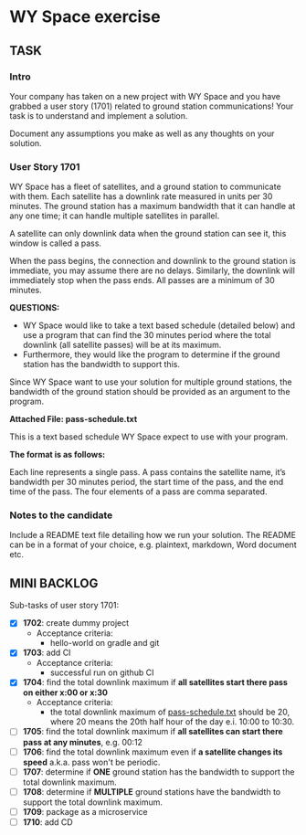 # WY Space exercise

## TASK

### Intro

Your company has taken on a new project with WY Space and you have grabbed a user story (1701) related to ground station communications! Your task is to understand and implement a solution.

Document any assumptions you make as well as any thoughts on your solution.

### User Story 1701

WY Space has a fleet of satellites, and a ground station to communicate with them. Each satellite has a downlink rate measured in units per 30 minutes. The ground station has a maximum bandwidth that it can handle at any one time; it can handle multiple satellites in parallel.

A satellite can only downlink data when the ground station can see it, this window is called a pass.

When the pass begins, the connection and downlink to the ground station is immediate, you may assume there are no delays. Similarly, the downlink will immediately stop when the pass ends. All passes are a minimum of 30 minutes.

**QUESTIONS:**

- WY Space would like to take a text based schedule (detailed below) and use a program that can find the 30 minutes period where the total downlink (all satellite passes) will be at its maximum.
- Furthermore, they would like the program to determine if the ground station has the bandwidth to support this.

Since WY Space want to use your solution for multiple ground stations, the bandwidth of the ground station should be provided as an argument to the program.

**Attached File: pass-schedule.txt**

This is a text based schedule WY Space expect to use with your program.

**The format is as follows:**

Each line represents a single pass. A pass contains the satellite name, it’s bandwidth per 30 minutes period, the start time of the pass, and the end time of the pass. The four elements of a pass are comma separated.

### Notes to the candidate

Include a README text file detailing how we run your solution. The README can be in a format of your choice, e.g. plaintext, markdown, Word document etc.

## MINI BACKLOG

Sub-tasks of user story 1701:

- [x] **1702**: create dummy project
  - Acceptance criteria:
    - hello-world on gradle and git
- [X] **1703**: add CI
  - Acceptance criteria:
    - successful run on github CI
- [X] **1704**: find the total downlink maximum if **all satellites start there pass on either x:00 or x:30**
  - Acceptance criteria:
    - the total downlink maximum of [pass-schedule.txt](src/integration/resources/pass-schedule.txt) should be 20, where 20 means the 20th half hour of the day e.i. 10:00 to 10:30.
- [ ] **1705**: find the total downlink maximum if **all satellites can start there pass at any minutes**, e.g. 00:12
- [ ] **1706**: find the total downlink maximum even if **a satellite changes its speed** a.k.a. pass won't be periodic.
- [ ] **1707**: determine if **ONE** ground station has the bandwidth to support the total downlink maximum.
- [ ] **1708**: determine if **MULTIPLE** ground stations have the bandwidth to support the total downlink maximum.
- [ ] **1709**: package as a microservice
- [ ] **1710**: add CD
